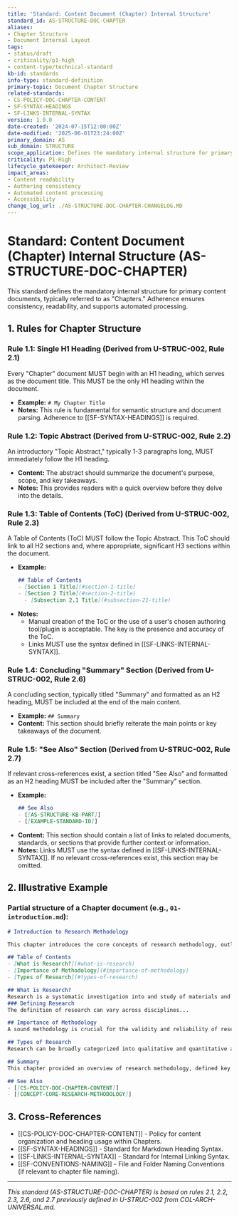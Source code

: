 ```yaml
---
title: 'Standard: Content Document (Chapter) Internal Structure'
standard_id: AS-STRUCTURE-DOC-CHAPTER
aliases:
- Chapter Structure
- Document Internal Layout
tags:
- status/draft
- criticality/p1-high
- content-type/technical-standard
kb-id: standards
info-type: standard-definition
primary-topic: Document Chapter Structure
related-standards:
- CS-POLICY-DOC-CHAPTER-CONTENT
- SF-SYNTAX-HEADINGS
- SF-LINKS-INTERNAL-SYNTAX
version: 1.0.0
date-created: '2024-07-15T12:00:00Z'
date-modified: '2025-06-01T23:24:00Z'
primary_domain: AS
sub_domain: STRUCTURE
scope_application: Defines the mandatory internal structure for primary content documents, typically referred to as 'Chapters'.
criticality: P1-High
lifecycle_gatekeeper: Architect-Review
impact_areas:
- Content readability
- Authoring consistency
- Automated content processing
- Accessibility
change_log_url: ./AS-STRUCTURE-DOC-CHAPTER-CHANGELOG.MD
---
```


# Standard: Content Document (Chapter) Internal Structure (AS-STRUCTURE-DOC-CHAPTER)

This standard defines the mandatory internal structure for primary content documents, typically referred to as "Chapters." Adherence ensures consistency, readability, and supports automated processing.

## 1. Rules for Chapter Structure

### Rule 1.1: Single H1 Heading (Derived from U-STRUC-002, Rule 2.1)
Every "Chapter" document MUST begin with an H1 heading, which serves as the document title. This MUST be the only H1 heading within the document.
*   **Example:** `# My Chapter Title`
*   **Notes:** This rule is fundamental for semantic structure and document parsing. Adherence to [[SF-SYNTAX-HEADINGS]] is required.

### Rule 1.2: Topic Abstract (Derived from U-STRUC-002, Rule 2.2)
An introductory "Topic Abstract," typically 1-3 paragraphs long, MUST immediately follow the H1 heading.
*   **Content:** The abstract should summarize the document's purpose, scope, and key takeaways.
*   **Notes:** This provides readers with a quick overview before they delve into the details.

### Rule 1.3: Table of Contents (ToC) (Derived from U-STRUC-002, Rule 2.3)
A Table of Contents (ToC) MUST follow the Topic Abstract. This ToC should link to all H2 sections and, where appropriate, significant H3 sections within the document.
*   **Example:**
    ```markdown
    ## Table of Contents
    - [Section 1 Title](#section-1-title)
    - [Section 2 Title](#section-2-title)
      - [Subsection 2.1 Title](#subsection-21-title)
    ```
*   **Notes:**
    *   Manual creation of the ToC or the use of a user's chosen authoring tool/plugin is acceptable. The key is the presence and accuracy of the ToC.
    *   Links MUST use the syntax defined in [[SF-LINKS-INTERNAL-SYNTAX]].

### Rule 1.4: Concluding "Summary" Section (Derived from U-STRUC-002, Rule 2.6)
A concluding section, typically titled "Summary" and formatted as an H2 heading, MUST be included at the end of the main content.
*   **Example:** `## Summary`
*   **Content:** This section should briefly reiterate the main points or key takeaways of the document.

### Rule 1.5: "See Also" Section (Derived from U-STRUC-002, Rule 2.7)
If relevant cross-references exist, a section titled "See Also" and formatted as an H2 heading MUST be included after the "Summary" section.
*   **Example:**
    ```markdown
    ## See Also
    - [[AS-STRUCTURE-KB-PART]]
    - [[EXAMPLE-STANDARD-ID]]
    ```
*   **Content:** This section should contain a list of links to related documents, standards, or sections that provide further context or information.
*   **Notes:** Links MUST use the syntax defined in [[SF-LINKS-INTERNAL-SYNTAX]]. If no relevant cross-references exist, this section may be omitted.

## 2. Illustrative Example

### Partial structure of a Chapter document (e.g., `01-introduction.md`):

```markdown
# Introduction to Research Methodology

This chapter introduces the core concepts of research methodology, outlining its importance and the foundational elements required for conducting systematic investigation. Key takeaways include understanding different research paradigms and the role of ethics in research.

## Table of Contents
- [What is Research?](#what-is-research)
- [Importance of Methodology](#importance-of-methodology)
- [Types of Research](#types-of-research)

## What is Research?
Research is a systematic investigation into and study of materials and sources in order to establish facts and reach new conclusions.
### Defining Research
The definition of research can vary across disciplines...

## Importance of Methodology
A sound methodology is crucial for the validity and reliability of research findings...

## Types of Research
Research can be broadly categorized into qualitative and quantitative approaches...

## Summary
This chapter provided an overview of research methodology, defined key terms, and highlighted the importance of a structured approach to investigation.

## See Also
- [[CS-POLICY-DOC-CHAPTER-CONTENT]]
- [[CONCEPT-CORE-RESEARCH-METHODOLOGY]]
```

## 3. Cross-References
- [[CS-POLICY-DOC-CHAPTER-CONTENT]] - Policy for content organization and heading usage within Chapters.
- [[SF-SYNTAX-HEADINGS]] - Standard for Markdown Heading Syntax.
- [[SF-LINKS-INTERNAL-SYNTAX]] - Standard for Internal Linking Syntax.
- [[SF-CONVENTIONS-NAMING]] - File and Folder Naming Conventions (if relevant to chapter file naming).

---
*This standard (AS-STRUCTURE-DOC-CHAPTER) is based on rules 2.1, 2.2, 2.3, 2.6, and 2.7 previously defined in U-STRUC-002 from COL-ARCH-UNIVERSAL.md.*
